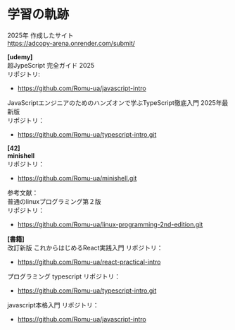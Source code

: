 # 学習の軌跡

2025年
作成したサイト   
https://adcopy-arena.onrender.com/submit/

**[udemy]**   
超JypeScript 完全ガイド 2025     
リポジトリ: 
- https://github.com/Romu-ua/javascript-intro  

JavaScriptエンジニアのためのハンズオンで学ぶTypeScript徹底入門 2025年最新版    
リポジトリ：
- https://github.com/Romu-ua/typescript-intro.git



**[42]**   
**minishell**  
リポジトリ：
- https://github.com/Romu-ua/minishell.git


参考文献：  
普通のlinuxプログラミング第２版   
リポジトリ：
- https://github.com/Romu-ua/linux-programming-2nd-edition.git


**[書籍]**    
改訂新版 これからはじめるReact実践入門
リポジトリ：
- https://github.com/Romu-ua/react-practical-intro

プログラミング typescript
リポジトリ：
- https://github.com/Romu-ua/typescript-intro.git

javascript本格入門
リポジトリ：
- https://github.com/Romu-ua/javascript-intro
